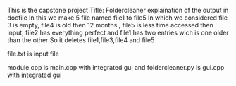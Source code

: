 This is the capstone project 
Title: Foldercleaner
explaination of the output in docfile
In this we make 5 file named file1 to file5 
In which we considered file 3 is empty,
file4 is old then 12 months ,
file5 is less time accessed then input,
file2 has everything perfect and 
file1 has two entries wich is one older than the other 
So it deletes file1,file3,file4 and file5


file.txt is input file

module.cpp is main.cpp with integrated gui 
and foldercleaner.py is gui.cpp with integrated gui 
